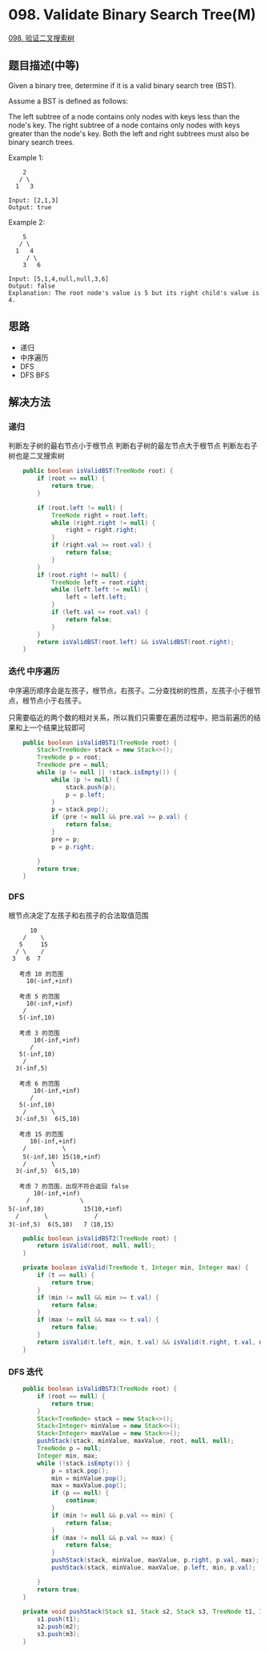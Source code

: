# 098. Validate Binary Search Tree(M)
[098. 验证二叉搜索树](https://leetcode-cn.com/problems/validate-binary-search-tree/)

## 题目描述(中等)
Given a binary tree, determine if it is a valid binary search tree (BST).

Assume a BST is defined as follows:

The left subtree of a node contains only nodes with keys less than the node's key.
The right subtree of a node contains only nodes with keys greater than the node's key.
Both the left and right subtrees must also be binary search trees.
 

Example 1:
```
    2
   / \
  1   3

Input: [2,1,3]
Output: true
```
Example 2:
```
    5
   / \
  1   4
     / \
    3   6

Input: [5,1,4,null,null,3,6]
Output: false
Explanation: The root node's value is 5 but its right child's value is 4.
```

## 思路

- 递归
- 中序遍历
- DFS
- DFS BFS

## 解决方法


### 递归

判断左子树的最右节点小于根节点
判断右子树的最左节点大于根节点
判断左右子树也是二叉搜索树

```java
    public boolean isValidBST(TreeNode root) {
        if (root == null) {
            return true;
        }

        if (root.left != null) {
            TreeNode right = root.left;
            while (right.right != null) {
                right = right.right;
            }
            if (right.val >= root.val) {
                return false;
            }
        }
        if (root.right != null) {
            TreeNode left = root.right;
            while (left.left != null) {
                left = left.left;
            }
            if (left.val <= root.val) {
                return false;
            }
        }
        return isValidBST(root.left) && isValidBST(root.right);
    }
```

### 迭代 中序遍历

中序遍历顺序会是左孩子，根节点，右孩子。二分查找树的性质，左孩子小于根节点，根节点小于右孩子。

只需要临近的两个数的相对关系，所以我们只需要在遍历过程中，把当前遍历的结果和上一个结果比较即可

```java
    public boolean isValidBST1(TreeNode root) {
        Stack<TreeNode> stack = new Stack<>();
        TreeNode p = root;
        TreeNode pre = null;
        while (p != null || !stack.isEmpty()) {
            while (p != null) {
                stack.push(p);
                p = p.left;
            }
            p = stack.pop();
            if (pre != null && pre.val >= p.val) {
                return false;
            }
            pre = p;
            p = p.right;

        }
        return true;
    }
```

### DFS

根节点决定了左孩子和右孩子的合法取值范围

```
      10
    /    \
   5     15
  / \    /  
 3   6  7 

   考虑 10 的范围
     10(-inf,+inf)

   考虑 5 的范围
     10(-inf,+inf)
    /
   5(-inf,10)

   考虑 3 的范围
       10(-inf,+inf)
      /
   5(-inf,10)
    /
  3(-inf,5)  

   考虑 6 的范围
       10(-inf,+inf)
      /
   5(-inf,10)
    /       \
  3(-inf,5)  6(5,10)

   考虑 15 的范围
      10(-inf,+inf)
    /          \
    5(-inf,10) 15(10,+inf）
    /       \
  3(-inf,5)  6(5,10)  

   考虑 7 的范围，出现不符合返回 false
       10(-inf,+inf)
     /              \
5(-inf,10)           15(10,+inf）
  /       \             /
3(-inf,5)  6(5,10)   7（10,15）
```

```java
    public boolean isValidBST2(TreeNode root) {
        return isValid(root, null, null);
    }

    private boolean isValid(TreeNode t, Integer min, Integer max) {
        if (t == null) {
            return true;
        }
        if (min != null && min >= t.val) {
            return false;
        }
        if (max != null && max <= t.val) {
            return false;
        }
        return isValid(t.left, min, t.val) && isValid(t.right, t.val, max);
    }

```

### DFS 迭代


```java
    public boolean isValidBST3(TreeNode root) {
        if (root == null) {
            return true;
        }
        Stack<TreeNode> stack = new Stack<>();
        Stack<Integer> minValue = new Stack<>();
        Stack<Integer> maxValue = new Stack<>();
        pushStack(stack, minValue, maxValue, root, null, null);
        TreeNode p = null;
        Integer min, max;
        while (!stack.isEmpty()) {
            p = stack.pop();
            min = minValue.pop();
            max = maxValue.pop();
            if (p == null) {
                continue;
            }
            if (min != null && p.val <= min) {
                return false;
            }
            if (max != null && p.val >= max) {
                return false;
            }
            pushStack(stack, minValue, maxValue, p.right, p.val, max);
            pushStack(stack, minValue, maxValue, p.left, min, p.val);

        }
        return true;
    }
    
    private void pushStack(Stack s1, Stack s2, Stack s3, TreeNode t1, Integer m2, Integer m3) {
        s1.push(t1);
        s2.push(m2);
        s3.push(m3);
    }

```

